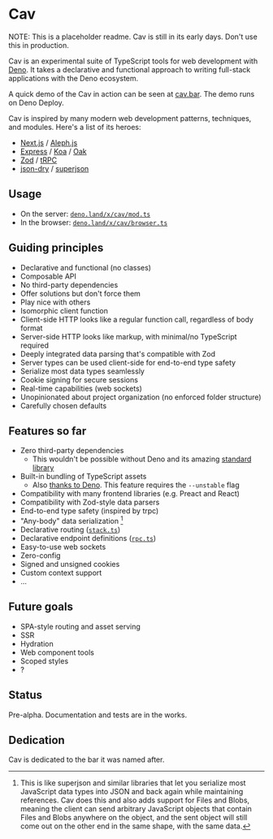 # Cav

NOTE: This is a placeholder readme. Cav is still in its early days. Don't use
this in production.

Cav is an experimental suite of TypeScript tools for web development with
[Deno](https://deno.land). It takes a declarative and functional approach to
writing full-stack applications with the Deno ecosystem.

A quick demo of the Cav in action can be seen at [cav.bar](https://cav.bar). The
demo runs on Deno Deploy.

Cav is inspired by many modern web development patterns, techniques, and
modules. Here's a list of its heroes:

- [Next.js](https://nextjs.org/) / [Aleph.js](https://alephjs.org/)
- [Express](https://expressjs.com/) / [Koa](https://koajs.com/) / [Oak](https://oakserver.github.io/oak/)
- [Zod](https://github.com/colinhacks/zod) / [tRPC](https://trpc.io)
- [json-dry](https://github.com/11ways/json-dry) / [superjson](https://github.com/blitz-js/superjson)

## Usage

- On the server: [`deno.land/x/cav/mod.ts`](https://deno.land/x/cav/mod.ts)
- In the browser:
  [`deno.land/x/cav/browser.ts`](https://deno.land/x/cav/browser.ts)

## Guiding principles

- Declarative and functional (no classes)
- Composable API
- No third-party dependencies
- Offer solutions but don't force them
- Play nice with others
- Isomorphic client function
- Client-side HTTP looks like a regular function call, regardless of body format
- Server-side HTTP looks like markup, with minimal/no TypeScript required
- Deeply integrated data parsing that's compatible with Zod
- Server types can be used client-side for end-to-end type safety
- Serialize most data types seamlessly
- Cookie signing for secure sessions
- Real-time capabilities (web sockets)
- Unopinionated about project organization (no enforced folder structure)
- Carefully chosen defaults

## Features so far

- Zero third-party dependencies
  - This wouldn't be possible without Deno and its amazing [standard
    library](https://deno.land/std)
- Built-in bundling of TypeScript assets
  - Also [thanks to Deno](https://deno.land/manual/typescript/runtime.md). This
    feature requires the `--unstable` flag
- Compatibility with many frontend libraries (e.g. Preact and React)
- Compatibility with Zod-style data parsers
- End-to-end type safety (inspired by trpc)
- "Any-body" data serialization [^1]
- Declarative routing ([`stack.ts`](./stack.ts))
- Declarative endpoint definitions ([`rpc.ts`](./rpc.ts))
- Easy-to-use web sockets
- Zero-config
- Signed and unsigned cookies
- Custom context support
- ...

[^1]: This is like superjson and similar libraries that let you serialize most
JavaScript data types into JSON and back again while maintaining references. Cav
does this and also adds support for Files and Blobs, meaning the client can send
arbitrary JavaScript objects that contain Files and Blobs anywhere on the
object, and the sent object will still come out on the other end in the same
shape, with the same data.

## Future goals

- SPA-style routing and asset serving
- SSR
- Hydration
- Web component tools
- Scoped styles
- ?

## Status

Pre-alpha. Documentation and tests are in the works.

## Dedication

Cav is dedicated to the bar it was named after.
